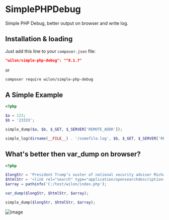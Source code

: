 # SimplePHPDebug

Simple PHP Debug, better output on browser and write log.

## Installation & loading

Just add this line to your `composer.json` file:

```json
"wilon/simple-php-debug": "^0.1.7"
```

or

```sh
composer require wilon/simple-php-debug
```

## A Simple Example

```php
<?php

$a = 123;
$b = '23333';

simple_dump($a, $b, $_GET, $_SERVER['REMOTE_ADDR']);

simple_log(dirname(__FILE__) . '/somefile.log', $b, $_GET, $_SERVER['REMOTE_ADDR']);

```
## What's better then var_dump on browser?

```php
<?php

$longStr = 'President Trump’s ouster of national security adviser Michael T. Flynn, and the circumstances leading up to it, have quickly become a major crisis for the fledgling administration, forcing the White House on the defensive and precipitating the first significant breach in relations between Trump and an increasingly restive Republican Congress.';
$htmlStr = '<link rel="search" type="application/opensearchdescription+xml" href="/search.osd?v=1483361432" title="Packagist" /><br>';
$array = pathinfo('C:/test/wilon/index.php');

var_dump($longStr, $htmlStr, $array);

simple_dump($longStr, $htmlStr, $array);

```

![image](https://cloud.githubusercontent.com/assets/7512755/22959116/94ff96a8-f36e-11e6-835e-65d9ebc527cf.png)

